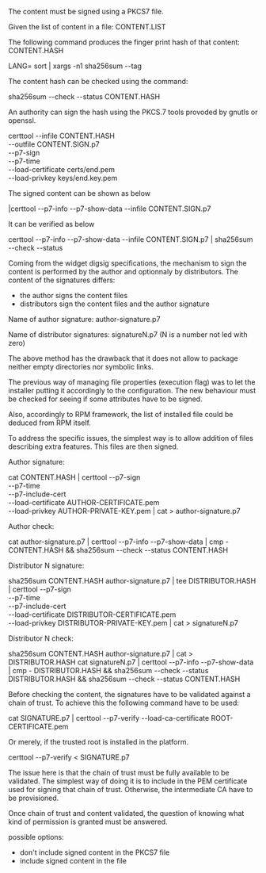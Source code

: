 The content must be signed using a PKCS7 file.

Given the list of content in a file: CONTENT.LIST

The following command produces the finger print hash
of that content: CONTENT.HASH

  LANG= sort | xargs -n1 sha256sum --tag

The content hash can be checked using the command:

  sha256sum --check --status CONTENT.HASH

An authority can sign the hash using the PKCS.7
tools provoded by gnutls or openssl.

  certtool --infile CONTENT.HASH \
           --outfile CONTENT.SIGN.p7 \
           --p7-sign \
	   --p7-time \
	   --load-certificate certs/end.pem \
	   --load-privkey keys/end.key.pem

The signed content can be shown as below

 |certtool --p7-info --p7-show-data --infile CONTENT.SIGN.p7

It can be verified as below

  certtool --p7-info --p7-show-data --infile CONTENT.SIGN.p7 |
  sha256sum --check --status

Coming from the widget digsig specifications, the mechanism to sign
the content is performed by the author and optionnaly by distributors.
The content of the signatures differs:
 - the author signs the content files
 - distributors sign the content files and the author signature

Name of author signature: author-signature.p7

Name of distributor signatures: signatureN.p7 (N is a number not led with zero)

The above method has the drawback that it does not allow to package
neither empty directories nor symbolic links.

The previous way of managing file properties (execution flag) was to let
the installer putting it accordingly to the configuration.
The new behaviour must be checked for seeing if some attributes have to
be signed.

Also, accordingly to RPM framework, the list of installed file
could be deduced from RPM itself.

To address the specific issues, the simplest way is to allow addition
of files describing extra features. This files are then signed.

Author signature:

  cat CONTENT.HASH |
  certtool --p7-sign \
	   --p7-time \
	   --p7-include-cert \
	   --load-certificate AUTHOR-CERTIFICATE.pem \
	   --load-privkey AUTHOR-PRIVATE-KEY.pem |
  cat > author-signature.p7

Author check:

  cat author-signature.p7 |
  certtool --p7-info --p7-show-data |
  cmp - CONTENT.HASH &&
  sha256sum --check --status CONTENT.HASH

Distributor N signature:

  sha256sum CONTENT.HASH author-signature.p7 |
  tee DISTRIBUTOR.HASH |
  certtool --p7-sign \
	   --p7-time \
	   --p7-include-cert \
	   --load-certificate DISTRIBUTOR-CERTIFICATE.pem \
	   --load-privkey DISTRIBUTOR-PRIVATE-KEY.pem |
  cat > signatureN.p7

Distributor N check:

  sha256sum CONTENT.HASH author-signature.p7 |
  cat > DISTRIBUTOR.HASH
  cat signatureN.p7 |
  certtool --p7-info --p7-show-data |
  cmp - DISTRIBUTOR.HASH && 
  sha256sum --check --status DISTRIBUTOR.HASH &&
  sha256sum --check --status CONTENT.HASH


Before checking the content, the signatures have to be
validated against a chain of trust. To achieve this
the following command have to be used:

  cat SIGNATURE.p7 |
  certtool --p7-verify --load-ca-certificate ROOT-CERTIFICATE.pem

Or merely, if the trusted root is installed in the
platform.

  certtool --p7-verify < SIGNATURE.p7

The issue here is that the chain of trust must be fully
available to be validated. The simplest way of doing it
is to include in the PEM certificate used for signing
that chain of trust. Otherwise, the intermediate CA
have to be provisioned.

Once chain of trust and content validated, the question
of knowing what kind of permission is granted must be answered.

possible options:
 - don't include signed content in the PKCS7 file
 - include signed content in the file

